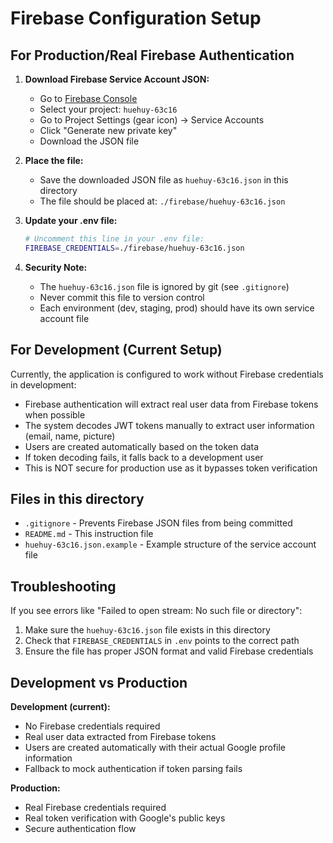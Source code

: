 # Firebase Configuration Setup

## For Production/Real Firebase Authentication

1. **Download Firebase Service Account JSON:**
   - Go to [Firebase Console](https://console.firebase.google.com)
   - Select your project: `huehuy-63c16`
   - Go to Project Settings (gear icon) → Service Accounts
   - Click "Generate new private key"
   - Download the JSON file

2. **Place the file:**
   - Save the downloaded JSON file as `huehuy-63c16.json` in this directory
   - The file should be placed at: `./firebase/huehuy-63c16.json`

3. **Update your .env file:**
   ```bash
   # Uncomment this line in your .env file:
   FIREBASE_CREDENTIALS=./firebase/huehuy-63c16.json
   ```

4. **Security Note:**
   - The `huehuy-63c16.json` file is ignored by git (see `.gitignore`)
   - Never commit this file to version control
   - Each environment (dev, staging, prod) should have its own service account file

## For Development (Current Setup)

Currently, the application is configured to work without Firebase credentials in development:

- Firebase authentication will extract real user data from Firebase tokens when possible
- The system decodes JWT tokens manually to extract user information (email, name, picture)
- Users are created automatically based on the token data
- If token decoding fails, it falls back to a development user
- This is NOT secure for production use as it bypasses token verification

## Files in this directory

- `.gitignore` - Prevents Firebase JSON files from being committed
- `README.md` - This instruction file
- `huehuy-63c16.json.example` - Example structure of the service account file

## Troubleshooting

If you see errors like "Failed to open stream: No such file or directory":
1. Make sure the `huehuy-63c16.json` file exists in this directory
2. Check that `FIREBASE_CREDENTIALS` in `.env` points to the correct path
3. Ensure the file has proper JSON format and valid Firebase credentials

## Development vs Production

**Development (current):**
- No Firebase credentials required
- Real user data extracted from Firebase tokens
- Users are created automatically with their actual Google profile information
- Fallback to mock authentication if token parsing fails

**Production:**
- Real Firebase credentials required
- Real token verification with Google's public keys
- Secure authentication flow